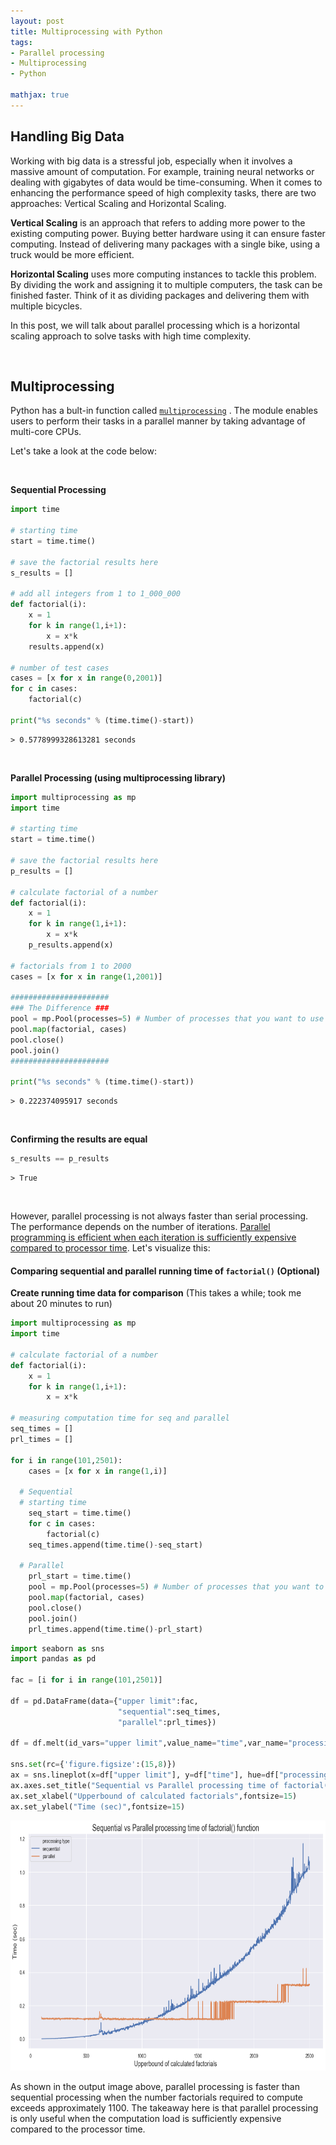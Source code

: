 ```yaml
---
layout: post
title: Multiprocessing with Python
tags:
- Parallel processing
- Multiprocessing
- Python

mathjax: true
---
```




## Handling Big Data

Working with big data is a stressful job, especially when it involves a massive amount of computation. For example, training neural networks or dealing with gigabytes of data would be time-consuming. When it comes to enhancing the performance speed of high complexity tasks, there are two approaches: Vertical Scaling and Horizontal Scaling.


**Vertical Scaling** is an approach that refers to adding more power to the existing computing power. Buying better hardware using it can ensure faster computing. Instead of delivering many packages with a single bike, using a truck would be more efficient. 

**Horizontal Scaling** uses more computing instances to tackle this problem.  By dividing the work and assigning it to multiple computers, the task can be finished faster. Think of it as dividing packages and delivering them with multiple bicycles. 

In this post, we will talk about parallel processing which is a horizontal scaling approach to solve tasks with high time complexity.

<br>

## Multiprocessing

Python has a bult-in function called [`multiprocessing`](https://docs.python.org/3/library/multiprocessing.html) . The module enables users to perform their tasks in a parallel manner by taking advantage of multi-core CPUs. 

Let's take a look at the code below:

<br>

**Sequential Processing**

```python
import time

# starting time
start = time.time()

# save the factorial results here
s_results = []

# add all integers from 1 to 1_000_000
def factorial(i):
    x = 1
    for k in range(1,i+1):
        x = x*k
    results.append(x)

# number of test cases
cases = [x for x in range(0,2001)]
for c in cases:
    factorial(c)

print("%s seconds" % (time.time()-start))
```

```output
> 0.5778999328613281 seconds
```

<br>

**Parallel Processing (using multiprocessing library)**

```python
import multiprocessing as mp
import time

# starting time
start = time.time()

# save the factorial results here
p_results = []

# calculate factorial of a number
def factorial(i):
    x = 1
    for k in range(1,i+1):
        x = x*k
    p_results.append(x)

# factorials from 1 to 2000
cases = [x for x in range(1,2001)]

######################
### The Difference ###
pool = mp.Pool(processes=5) # Number of processes that you want to use
pool.map(factorial, cases)
pool.close()
pool.join()
######################

print("%s seconds" % (time.time()-start))
```

```
> 0.222374095917 seconds
```

<br>

**Confirming the results are equal**

```python
s_results == p_results
```

```
> True
```

<br>

However, parallel processing is not always faster than serial processing. The performance depends on the number of iterations. [Parallel programming is efficient when each iteration is sufficiently expensive compared to processor time](https://stackoverflow.com/questions/10418493/why-was-the-parallel-version-slower-than-the-sequential-version-in-this-example). Let's visualize this:

#### Comparing sequential and parallel running time of `factorial()`  (Optional)

**Create running time data for comparison** (This takes a while; took me about 20 minutes to run)

```python
import multiprocessing as mp
import time

# calculate factorial of a number
def factorial(i):
    x = 1
    for k in range(1,i+1):
        x = x*k

# measuring computation time for seq and parallel
seq_times = []
prl_times = []

for i in range(101,2501):
    cases = [x for x in range(1,i)]
  
  # Sequential
  # starting time
    seq_start = time.time()
    for c in cases:
        factorial(c)
    seq_times.append(time.time()-seq_start)
        
  # Parallel
    prl_start = time.time()
    pool = mp.Pool(processes=5) # Number of processes that you want to use
    pool.map(factorial, cases)
    pool.close()
    pool.join()
    prl_times.append(time.time()-prl_start)
```

```python
import seaborn as sns
import pandas as pd

fac = [i for i in range(101,2501)]

df = pd.DataFrame(data={"upper limit":fac,
                        "sequential":seq_times,
                        "parallel":prl_times})

df = df.melt(id_vars="upper limit",value_name="time",var_name="processing type")

sns.set(rc={'figure.figsize':(15,8)})
ax = sns.lineplot(x=df["upper limit"], y=df["time"], hue=df["processing type"])
ax.axes.set_title("Sequential vs Parallel processing time of factorial() function",fontsize=18)
ax.set_xlabel("Upperbound of calculated factorials",fontsize=15)
ax.set_ylabel("Time (sec)",fontsize=15)
```

<img src="/assets/images/timeplot.png" width="700" height="400">

<br>

As shown in the output image above, parallel processing is faster than sequential processing when the number factorials required to compute exceeds approximately 1100. The takeaway here is that parallel processing is only useful when the computation load is sufficiently expensive compared to the processor time. 

